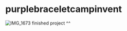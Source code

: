 # purplebraceletcampinvent


![IMG_1673](https://github.com/user-attachments/assets/58adb31f-ad9d-41d2-b397-22e5243bee0f)
finished project ^^
